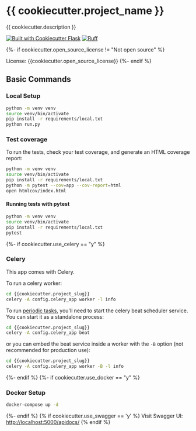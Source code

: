 # {{ cookiecutter.project_name }}

{{ cookiecutter.description }}

[![Built with Cookiecutter Flask](https://img.shields.io/badge/built%20with-Cookiecutter%20Flask-ff69b4.svg?logo=cookiecutter)](https://gitlab.plisca.net/plisca-ih/flask-boilerplate.git)
[![Ruff](https://img.shields.io/endpoint?url=https://raw.githubusercontent.com/astral-sh/ruff/main/assets/badge/v2.json)](https://github.com/astral-sh/ruff)

{%- if cookiecutter.open_source_license != "Not open source" %}

License: {{cookiecutter.open_source_license}}
{%- endif %}

## Basic Commands

### Local Setup

```bash
python -m venv venv
source venv/bin/activate
pip install -r requirements/local.txt
python run.py
```

### Test coverage

To run the tests, check your test coverage, and generate an HTML coverage report:

```bash
python -m venv venv
source venv/bin/activate
pip install -r requirements/local.txt
python -m pytest --cov=app --cov-report=html
open htmlcov/index.html
```

#### Running tests with pytest

```bash
python -m venv venv
source venv/bin/activate
pip install -r requirements/local.txt
pytest
```

{%- if cookiecutter.use_celery == "y" %}

### Celery

This app comes with Celery.

To run a celery worker:

```bash
cd {{cookiecutter.project_slug}}
celery -A config.celery_app worker -l info
```

To run [periodic tasks](https://docs.celeryq.dev/en/stable/userguide/periodic-tasks.html), you'll need to start the celery beat scheduler service. You can start it as a standalone process:

```bash
cd {{cookiecutter.project_slug}}
celery -A config.celery_app beat
```

or you can embed the beat service inside a worker with the `-B` option (not recommended for production use):

```bash
cd {{cookiecutter.project_slug}}
celery -A config.celery_app worker -B -l info
```

{%- endif %}
{%- if cookiecutter.use_docker == "y" %}

### Docker Setup

```bash
docker-compose up -d
```

{%- endif %}
{% if cookiecutter.use_swagger == 'y' %}
Visit Swagger UI: <http://localhost:5000/apidocs/>
{% endif %}